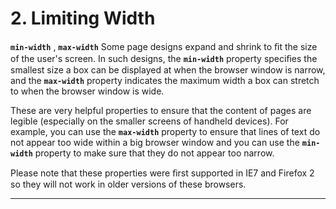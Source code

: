 # 2. Limiting Width

**`min-width`** , **`max-width`**
Some page designs expand and shrink to ﬁt the size of the user's screen. In such designs, the  **`min-width`**  property speciﬁes the smallest size a box can be displayed at when the browser window is narrow, and the **`max-width`** property indicates the maximum width a box can stretch to when the browser window is wide.

These are very helpful properties to ensure that the content of pages are legible (especially on the smaller screens of handheld devices). For example, you can use the **`max-width`** property to ensure that lines of text do not appear too wide within a big browser window and you can use the **`min-width`** property to make sure that they do not appear too narrow.

Please note that these properties were ﬁrst supported in IE7 and Firefox 2 so they will not work in older versions of these browsers.

---
